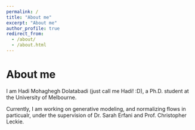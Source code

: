 ```yaml
---
permalink: /
title: "About me"
excerpt: "About me"
author_profile: true
redirect_from: 
  - /about/
  - /about.html
---
```


About me
======
I am Hadi Mohaghegh Dolatabadi (just call me Hadi! :D), a Ph.D. student at the University of Melbourne.

Currently, I am working on generative modeling, and normalizing flows in particualr, under the supervision of Dr. Sarah Erfani and Prof. Christopher Leckie.
